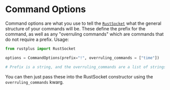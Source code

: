 # Command Options

Command options are what you use to tell the [`RustSocket`](../getting-started/rustsocket/) what the general structure of your commands will be. These define the prefix for the command, as well as any "overruling commands" which are commands that do not require a prefix. Usage:

```python
from rustplus import RustSocket

options = CommandOptions(prefix="!", overruling_commands = ["time"])

# Prefix is a string, and the overruling_commands are a list of strings which would be the name of the coroutines
```

You can then just pass these into the RustSocket constructor using the `overruling_commands` kwarg.

